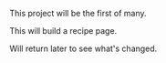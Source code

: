 This project will be the first of many.

This will build a recipe page.

Will return later to see what's changed.